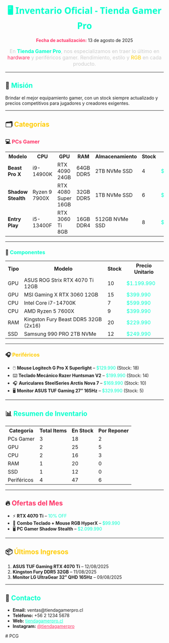 <h1 align="center" style="color:#00ffcc; font-family: 'Segoe UI', Tahoma, sans-serif;">
🖥️ Inventario Oficial - <strong>Tienda Gamer Pro</strong>
</h1>

<p align="center">
<b style="color:#ff3366;">Fecha de actualización:</b> 13 de agosto de 2025  
</p>

<p align="center" style="font-size:16px; color:#cccccc;">
En <b style="color:#00ffcc;">Tienda Gamer Pro</b>, nos especializamos en traer lo último en <span style="color:#ff3366;">hardware</span> y periféricos gamer.  
Rendimiento, estilo y <span style="color:#ffcc00;">RGB</span> en cada producto.
</p>

---

## 🎯 <span style="color:#00ffcc;">Misión</span>
Brindar el mejor equipamiento gamer, con un stock siempre actualizado y precios competitivos para jugadores y creadores exigentes.

---

## 🗂️ <span style="color:#ffcc00;">Categorías</span>

### 💻 <span style="color:#ff3366;">PCs Gamer</span>
<table>
<tr><th>Modelo</th><th>CPU</th><th>GPU</th><th>RAM</th><th>Almacenamiento</th><th>Stock</th><th>Precio</th></tr>
<tr><td><b>Beast Pro X</b></td><td>i9-14900K</td><td>RTX 4090 24GB</td><td>64GB DDR5</td><td>2TB NVMe SSD</td><td>4</td><td style="color:#00ffcc;">$3.499.990</td></tr>
<tr><td><b>Shadow Stealth</b></td><td>Ryzen 9 7900X</td><td>RTX 4080 Super 16GB</td><td>32GB DDR5</td><td>1TB NVMe SSD</td><td>6</td><td style="color:#00ffcc;">$2.299.990</td></tr>
<tr><td><b>Entry Play</b></td><td>i5-13400F</td><td>RTX 3060 Ti 8GB</td><td>16GB DDR4</td><td>512GB NVMe SSD</td><td>8</td><td style="color:#00ffcc;">$1.099.990</td></tr>
</table>

---

### 🎨 <span style="color:#00ffcc;">Componentes</span>
<table>
<tr><th>Tipo</th><th>Modelo</th><th>Stock</th><th>Precio Unitario</th></tr>
<tr><td>GPU</td><td>ASUS ROG Strix RTX 4070 Ti 12GB</td><td>10</td><td style="color:#00ffcc;">$1.199.990</td></tr>
<tr><td>GPU</td><td>MSI Gaming X RTX 3060 12GB</td><td>15</td><td style="color:#00ffcc;">$399.990</td></tr>
<tr><td>CPU</td><td>Intel Core i7-14700K</td><td>7</td><td style="color:#00ffcc;">$599.990</td></tr>
<tr><td>CPU</td><td>AMD Ryzen 5 7600X</td><td>9</td><td style="color:#00ffcc;">$399.990</td></tr>
<tr><td>RAM</td><td>Kingston Fury Beast DDR5 32GB (2x16)</td><td>20</td><td style="color:#00ffcc;">$229.990</td></tr>
<tr><td>SSD</td><td>Samsung 990 PRO 2TB NVMe</td><td>12</td><td style="color:#00ffcc;">$249.990</td></tr>
</table>

---

### 🎧 <span style="color:#ffcc00;">Periféricos</span>
<ul>
<li>🖱️ <b>Mouse Logitech G Pro X Superlight</b> – <span style="color:#00ffcc;">$129.990</span> (Stock: 18)</li>
<li>⌨️ <b>Teclado Mecánico Razer Huntsman V2</b> – <span style="color:#00ffcc;">$199.990</span> (Stock: 14)</li>
<li>🎧 <b>Auriculares SteelSeries Arctis Nova 7</b> – <span style="color:#00ffcc;">$169.990</span> (Stock: 10)</li>
<li>🖥️ <b>Monitor ASUS TUF Gaming 27” 165Hz</b> – <span style="color:#00ffcc;">$329.990</span> (Stock: 5)</li>
</ul>

---

## 📊 <span style="color:#00ffcc;">Resumen de Inventario</span>
<table>
<tr><th>Categoría</th><th>Total Items</th><th>En Stock</th><th>Por Reponer</th></tr>
<tr><td>PCs Gamer</td><td>3</td><td>18</td><td>2</td></tr>
<tr><td>GPU</td><td>2</td><td>25</td><td>5</td></tr>
<tr><td>CPU</td><td>2</td><td>16</td><td>3</td></tr>
<tr><td>RAM</td><td>1</td><td>20</td><td>0</td></tr>
<tr><td>SSD</td><td>1</td><td>12</td><td>0</td></tr>
<tr><td>Periféricos</td><td>4</td><td>47</td><td>6</td></tr>
</table>

---

## 🔥 <span style="color:#ff3366;">Ofertas del Mes</span>
<ul>
<li>⚡ <b>RTX 4070 Ti</b> – <span style="color:#00ffcc;">10% OFF</span></li>
<li>🎁 <b>Combo Teclado + Mouse RGB HyperX</b> – <span style="color:#00ffcc;">$99.990</span></li>
<li>🖥️ <b>PC Gamer Shadow Stealth</b> – <span style="color:#00ffcc;">$2.099.990</span></li>
</ul>

---

## 📦 <span style="color:#ffcc00;">Últimos Ingresos</span>
<ol>
<li><b>ASUS TUF Gaming RTX 4070 Ti</b> – 12/08/2025</li>
<li><b>Kingston Fury DDR5 32GB</b> – 11/08/2025</li>
<li><b>Monitor LG UltraGear 32” QHD 165Hz</b> – 09/08/2025</li>
</ol>

---

## 📩 <span style="color:#00ffcc;">Contacto</span>
<ul>
<li><b>Email:</b> ventas@tiendagamerpro.cl</li>
<li><b>Teléfono:</b> +56 2 1234 5678</li>
<li><b>Web:</b> <a href="https://tiendagamerpro.cl" style="color:#00ffcc;">tiendagamerpro.cl</a></li>
<li><b>Instagram:</b> <a href="https://instagram.com/tiendagamerpro" style="color:#ff3366;">@tiendagamerpro</a></li>
</ul># PCG
